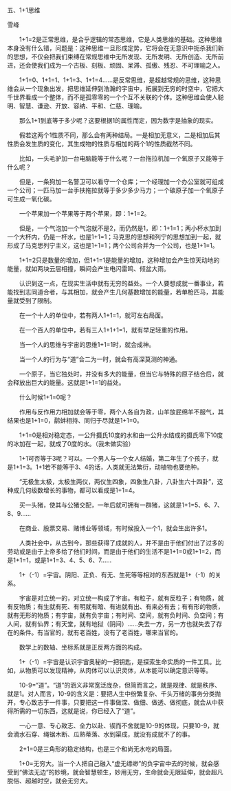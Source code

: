 五、1+1思维

雪峰


　　1+1=2是正常思维，是合乎逻辑的常态思维，它是人类思维的基础。这种思维本身没有什么错，问题是：这种思维一旦形成定势，它将会在无意识中扼杀我们新的思想，不仅会把我们束缚在常规思维中无所发现、无所发明、无所创造、无所前进，还会使我们成为一个古板、刻板、顽固、呆滞、孤傲、残忍、不可理喻之人。

　　1+1=0、1+1=1、1+1=3、1+1=4……是反常思维，是超越常规的思维，这种思维会从一个现象出发，把思维延伸到浩瀚的宇宙中，拓展到无穷的时空中，它把大千世界看成一个整体，而不是孤零零的一个个互不关联的个体。这种思维会使人聪明、智慧、谦逊、开放、容纳、平和、仁慈、理喻。

　　那么1+1到底等于多少呢？这要根据1的属性而定，因为数字是抽象的现实。

　　假若这两个1性质不同，那么会有两种结局。一是相加无意义，二是相加后其性质会发生质的变化，其生成物的性质与相加的两个1的性质截然不同。

　　比如，一头毛驴加一台电脑能等于什么呢？一台拖拉机加一个氧原子又能等于什么呢？

　　但是，一条狗加一名警卫可以看守一个仓库；一个经理加一个办公室就可组成一个公司；一匹马加一台手扶拖拉就等于多少多少马力；一个碳原子加一个氧原子可生成一氧化碳。

　　一个苹果加一个苹果等于两个苹果，即：1+1=2。

　　但是，一个气泡加一个气泡就不是2，而仍然是1，即：1+1=1；两小杯水加到一个大杯内，仍是一杯水，也是1+1=1；马克思的思想和列宁的思想加到一起，就形成了马克思列宁主义，这也是1+1=1；两个公司合并为一个公司，也是1+1=1。

　　1+1=2只是数量的增加，但1+1=1是能量的增加，这种增加会产生惊天动地的能量，就如两块云层相撞，瞬间会产生电闪雷鸣、倾盆大雨。

　　认识到这一点，在现实生活中就有无穷的益处。一个人要想成就一番事业，若能找到志同道合者，与其相加，就会产生几何基数增加的能量，若单枪匹马，其能量就受到了限制。

　　在一个十人的单位中，若有两人1+1=1，就可左右局面。

　　在一个百人的单位中，若有三人1+1+1=1，就有举足轻重的作用。

　　当一个人的思维与宇宙的思维1+1=1时，就会成神。

　　当一个人的行为与“道”合二为一时，就会有高深莫测的神通。

　　一个原子，当它独处时，并没有多大的能量，但当它与特殊的原子结合后，就会释放出巨大的能量。这就是1+1=1的益处。

　　什么时候1+1=0呢？

　　作用与反作用力相加就会等于零，两个人各自为政，山羊放屁绵羊不服气，其结果也是1+1=0，鹬蚌相持、同归于尽就是1+1=0。

　　1+1=0是相对稳定态，一公升摄氏10度的水和由一公升水结成的摄氏零下10度的冰加在一起，就成了0度的水。（我未做实验）

　　1+1可否等于3呢？可以。一个男人与一个女人结婚，第二年生了个孩子，就是1+1=3。1+1若不能等于3、4的话，人类就无法繁衍，动植物也要绝种。

　　“无极生太极，太极生两仪，两仪生四象，四象生八卦，八卦生六十四卦”，这种成几何级数增长的事物，都可以看成是1+1=4。

　　买一头猪，使其与公猪交配，一年后就可拥有一群猪，这就是1+1=5、6、7、8、9……

　　在商业、股票交易、赌博业等领域，有时候投入一个1，就会生出许多1。

　　人类社会中，从古到今，那些获得了成就的人，并不是由于他们付出了过多的劳动或是由于上帝多给了他们时间，而是由于他们的生活不是1+1=0或1+1=2，而是1+1=1，或是1+1=3、4、5、6、7……

　　1+（-1）=宇宙。阴阳、正负、有无、生死等等相对的东西就是1+（-1）的关系。

　　宇宙是对立统一的，对立统一构成了宇宙。有粒子，就有反粒子；有物质，就有反物质；有生就有死、有明就有暗、有进就有出、有来必有去；有有形的物质，就有无形的物质；有宇宙，就有负宇宙；有时间、空间，就有负时间、负空间；有人间，就有仙界；有天堂，就有地狱（阴间）……失去一方，另一方也就失去了存在的条件。有当官的，就有老百姓，没有了老百姓，哪来当官的。

　　数学上的数轴、坐标系就是正反两方面的构成。

　　1+（-1）=宇宙是认识宇宙奥秘的一把钥匙，是探索生命实质的一件工具。比如，从物质可以发现精神，从肉体可以认识灵体，从本能可以确定意识等等。

　　10-9=“道”。“道”的涵义非常宽泛庞杂，但简而言之，就是规律、就是秩序、就是1。对人而言，10-9的含义是：要把人生中纷繁复杂、千头万绪的事务分类抛开，专心致志于一件事，只要把这一件事做深、做细、做透、做彻底，就会从中获得所需的一切东西，这就是说，你已经入了“道”。

　　一心一意、专心致志、全力以赴、锲而不舍就是10-9的体现，只要10-9，就会滴水石穿、绳锯木断、瓜熟蒂落、水到渠成，就没有成就不了的事。

　　2+1=0是三角形的稳定结构，也是三个和尚无水吃的局面。

　　1+0=无穷大。当一个人把自己融入“虚无缥缈”的负宇宙中去的时候，就会感受到“佛法无边”的妙境，就会智慧顿生，妙用无穷，生命就会无限延伸，就会超凡脱俗、超越时空，就会无穷大。



